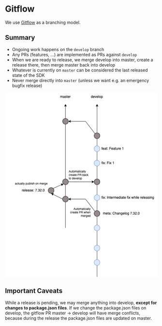 # Gitflow

We use [Gitflow](https://docs.github.com/en/get-started/quickstart/github-flow) as a branching model.

## Summary

- Ongoing work happens on the `develop` branch
- Any PRs (features, ...) are implemented as PRs against `develop`
- When we are ready to release, we merge develop into master, create a release there, then merge master back into
  develop
- Whatever is currently on `master` can be considered the last released state of the SDK
- Never merge directly into `master` (unless we want e.g. an emergency bugfix release)

![gitflow-chart](./assets/gitflow-chart.png)

## Important Caveats

While a release is pending, we may merge anything into develop, **except for changes to package.json files**. If we
change the package.json files on develop, the gitflow PR master -> develop will have merge conflicts, because during the
release the package.json files are updated on master.
